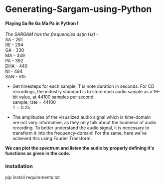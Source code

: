# Generating-Sargam-using-Python


#### Playing Sa Re Ga Ma Pa in Python !

*The SARGAM has the frequencies as(in Hz)* -  
SA - 261  
RE - 294  
GA - 330  
MA - 349  
PA - 392  
DHA - 440  
NI - 494  
SAN - 515

* Get timesteps for each sample, T is note duration in seconds. For CD recordings, the industry standard is to store each audio sample as a 16-bit value, at 44100 samples per second.  
sample_rate = 44100  
T = 0.25  

* The amplitudes of the visualized audio signal which is time-domain are not very informative, as they only talk about the loudness of audio recording. To better understand the audio signal, it is necessary to transform it into the frequency-domain! For the same, here we've achieved this using Fourier Transform.





**We can plot the spectrum and listen the audio by properly defining it's functions as given in the code.**

### Installation
pip install requirements.txt



